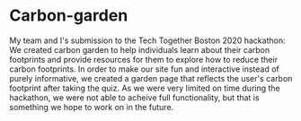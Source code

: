 # Carbon-garden
My team and I's submission to the Tech Together Boston 2020 hackathon:
We created carbon garden to help individuals learn about their carbon footprints and provide resources for them to explore how to reduce their carbon footprints. In order to make our site fun and interactive instead of purely informative, we created a garden page that reflects the user's carbon footprint after taking the quiz. As we were very limited on time during the hackathon, we were not able to acheive full functionality, but that is something we hope to work on in the future.
